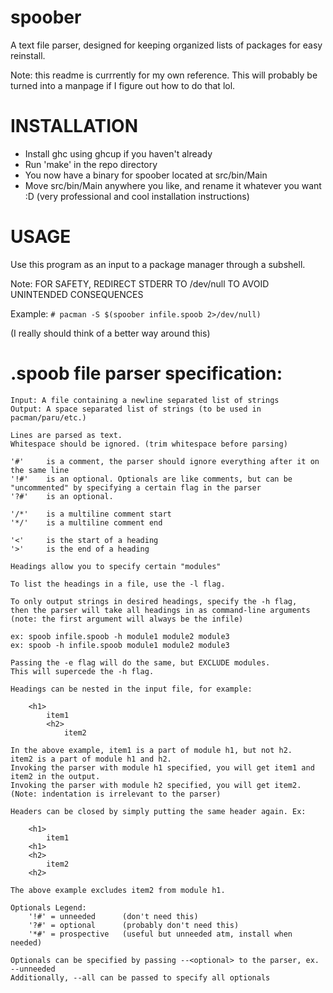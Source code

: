 # spoober
A text file parser, designed for keeping organized lists of packages for easy reinstall.

Note: this readme is currrently for my own reference. This will probably be turned into a manpage if I figure out how to do that lol.

# INSTALLATION
- Install ghc using ghcup if you haven't already
- Run 'make' in the repo directory
- You now have a binary for spoober located at src/bin/Main
- Move src/bin/Main anywhere you like, and rename it whatever you want :D
(very professional and cool installation instructions)

# USAGE
Use this program as an input to a package manager through a subshell.

Note: FOR SAFETY, REDIRECT STDERR TO /dev/null TO AVOID UNINTENDED CONSEQUENCES

Example: 
	`# pacman -S $(spoober infile.spoob 2>/dev/null)`

(I really should think of a better way around this)

# .spoob file parser specification:

    Input: A file containing a newline separated list of strings
    Output: A space separated list of strings (to be used in pacman/paru/etc.)

    Lines are parsed as text.
    Whitespace should be ignored. (trim whitespace before parsing)

    '#'     is a comment, the parser should ignore everything after it on the same line
    '!#'    is an optional. Optionals are like comments, but can be "uncommented" by specifying a certain flag in the parser
    '?#'    is an optional.

    '/*'    is a multiline comment start
    '*/'    is a multiline comment end

    '<'     is the start of a heading
    '>'     is the end of a heading

    Headings allow you to specify certain "modules"

    To list the headings in a file, use the -l flag.

    To only output strings in desired headings, specify the -h flag,
    then the parser will take all headings in as command-line arguments
    (note: the first argument will always be the infile)

    ex: spoob infile.spoob -h module1 module2 module3
    ex: spoob -h infile.spoob module1 module2 module3

    Passing the -e flag will do the same, but EXCLUDE modules.
    This will supercede the -h flag.

    Headings can be nested in the input file, for example:

        <h1>
            item1
            <h2>
                item2

    In the above example, item1 is a part of module h1, but not h2.
    item2 is a part of module h1 and h2.
    Invoking the parser with module h1 specified, you will get item1 and item2 in the output.
    Invoking the parser with module h2 specified, you will get item2.
    (Note: indentation is irrelevant to the parser)

    Headers can be closed by simply putting the same header again. Ex:

        <h1>
            item1
        <h1>
        <h2>
            item2
        <h2>

    The above example excludes item2 from module h1.

    Optionals Legend:
        '!#' = unneeded      (don't need this)
        '?#' = optional      (probably don't need this)
        '*#' = prospective   (useful but unneeded atm, install when needed)

    Optionals can be specified by passing --<optional> to the parser, ex. --unneeded
    Additionally, --all can be passed to specify all optionals
